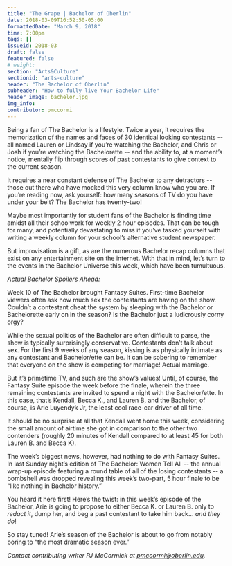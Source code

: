 ```yaml
---
title: "The Grape | Bachelor of Oberlin"
date: 2018-03-09T16:52:50-05:00
formattedDate: "March 9, 2018"
time: 7:00pm
tags: []
issueid: 2018-03
draft: false
featured: false
# weight: 
section: "Arts&Culture"
sectionid: "arts-culture"
header: "The Bachelor of Oberlin"
subheader: "How to fully live Your Bachelor Life"
header_image: bachelor.jpg
img_info:
contributor: pmccormi
---
```


Being a fan of The Bachelor is a lifestyle. Twice a year, it requires the memorization of the names and faces of 30 identical looking contestants -- all named Lauren or Lindsay if you’re watching the Bachelor, and Chris or Josh if you’re watching the Bachelorette -- and the ability to, at a moment’s notice, mentally flip through scores of past contestants to give context to the current season. 

It requires a near constant defense of The Bachelor to any detractors -- those out there who have mocked this very column know who you are. If you’re reading now, ask yourself: how many seasons of TV do you have under your belt? The Bachelor has twenty-two! 

Maybe most importantly for student fans of the Bachelor is finding time amidst all their  schoolwork for weekly 2 hour episodes. That can be tough for many, and potentially devastating to miss if you’ve tasked yourself with writing a weekly column for your school’s alternative student newspaper.

But improvisation is a gift, as are the numerous Bachelor recap columns that exist on any entertainment site on the internet. With that in mind, let’s turn to the events in the Bachelor Universe this week, which have been tumultuous. 

*Actual Bachelor Spoilers Ahead:* 

Week 10 of The Bachelor brought Fantasy Suites. First-time Bachelor viewers often ask how much sex the contestants are having on the show. Couldn’t a contestant cheat the system by sleeping with the Bachelor or Bachelorette early on in the season? Is the Bachelor just a ludicrously corny orgy? 

While the sexual politics of the Bachelor are often difficult to parse, the show is typically surprisingly conservative. Contestants don’t talk about sex. For the first 9 weeks of any season, kissing is as physically intimate as any contestant and Bachelor/ette can be. It can be sobering to remember that everyone on the show is competing for marriage! Actual marriage. 

But it’s primetime TV, and such are the show’s values! Until, of course, the Fantasy Suite episode the week before the finale, wherein the three remaining contestants are invited to spend a night with the Bachelor/ette. In this case, that’s Kendall, Becca K., and Lauren B, and the Bachelor, of course, is Arie Luyendyk Jr, the least cool race-car driver of all time. 

It should be no surprise at all that Kendall went home this week, considering the small amount of airtime she got in comparison to the other two contenders (roughly 20 minutes of Kendall compared to at least 45 for both Lauren B. and Becca K). 

The week’s biggest news, however, had nothing to do with Fantasy Suites. In last Sunday night’s edition of The Bachelor: Women Tell All -- the annual wrap-up episode featuring a round table of all of the losing contestants -- a bombshell was dropped revealing this week’s two-part, 5 hour finale to be “like nothing in Bachelor history.” 

You heard it here first! Here’s the twist: in this week’s episode of the Bachelor, Arie is going to propose to either Becca K. or Lauren B. only to *redact it*, dump her, and beg a past contestant to take him back… *and they do*!

So stay tuned! Arie’s season of the Bachelor is about to go from notably boring to “the most dramatic season ever.” 

*Contact contributing writer PJ McCormick at pmccormi@oberlin.edu.*
